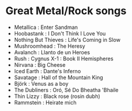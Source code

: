 # Great Metal/Rock songs

-   Metallica : Enter Sandman
-   Hoobastank : I Don't Think I Love You
-   Nothing But Thieves : Life's Coming in Slow
-   Mushroomhead : The Heresy
-   Avalanch : Llanto de un Heroes
-   Rush : Cygnus X-1 : Book II Hemispheres
-   Nirvana : Big Cheese
-   Iced Earth : Dante's Inferno
-   Savatage : Hall of the Mountain King
-   Björk : Venus as a boy
-   The Dubliners : Oró, Sé Do Bheatha 'Bhaile
-   Thin Lizzy : Black rose (rosin dubh)
-   Rammstein : Heirate mich
